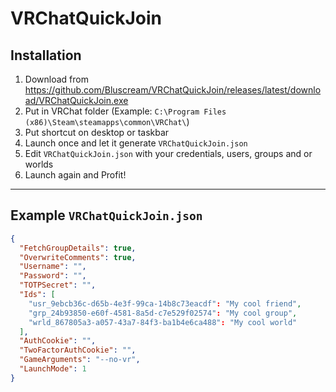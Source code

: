 # VRChatQuickJoin

## Installation
1. Download from https://github.com/Bluscream/VRChatQuickJoin/releases/latest/download/VRChatQuickJoin.exe
2. Put in VRChat folder (Example: `C:\Program Files (x86)\Steam\steamapps\common\VRChat\`)
3. Put shortcut on desktop or taskbar
4. Launch once and let it generate `VRChatQuickJoin.json`
5. Edit `VRChatQuickJoin.json` with your credentials, users, groups and or worlds
6. Launch again and Profit!
<hr>

## Example `VRChatQuickJoin.json`
```json
{
  "FetchGroupDetails": true,
  "OverwriteComments": true,
  "Username": "",
  "Password": "",
  "TOTPSecret": "",
  "Ids": [
    "usr_9ebcb36c-d65b-4e3f-99ca-14b8c73eacdf": "My cool friend",
    "grp_24b93850-e60f-4581-8a5d-c7e529f02574": "My cool group",
    "wrld_867805a3-a057-43a7-84f3-ba1b4e6ca488": "My cool world"
  ],
  "AuthCookie": "",
  "TwoFactorAuthCookie": "",
  "GameArguments": "--no-vr",
  "LaunchMode": 1
}
```
